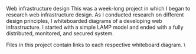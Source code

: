 Web infrastructure design
This was a week-long project in which I began to research web infrastructure design. As I conducted research on different design principles, I whiteboarded diagrams of a developing web infrastructure. I started with a simple LAMP model and ended with a fully distributed, monitored, and secured system.

Files in this project contain links to each respective whiteboard diagram.
\